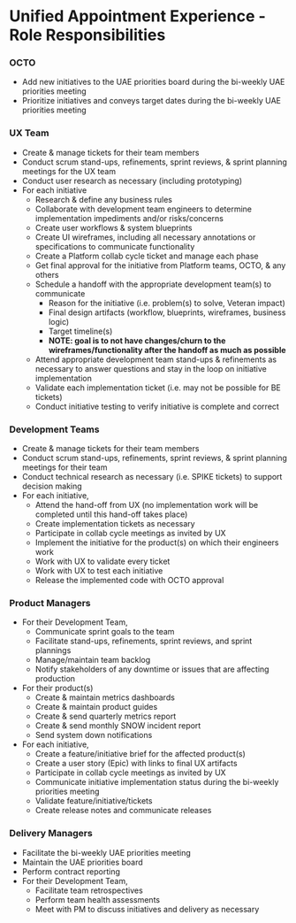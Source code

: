 # Unified Appointment Experience - Role Responsibilities
 
### OCTO
- Add new initiatives to the UAE priorities board during the bi-weekly UAE priorities meeting
- Prioritize initiatives and conveys target dates during the bi-weekly UAE priorities meeting

### UX Team
- Create & manage tickets for their team members
- Conduct scrum stand-ups, refinements, sprint reviews, & sprint planning meetings for the UX team
- Conduct user research as necessary (including prototyping)
- For each initiative
  - Research & define any business rules
  - Collaborate with development team engineers to determine implementation impediments and/or risks/concerns
  - Create user workflows & system blueprints
  - Create UI wireframes, including all necessary annotations or specifications to communicate functionality
  - Create a Platform collab cycle ticket and manage each phase
  - Get final approval for the initiative from Platform teams, OCTO, & any others
  - Schedule a handoff with the appropriate development team(s) to communicate
    - Reason for the initiative (i.e. problem(s) to solve, Veteran impact)
    - Final design artifacts (workflow, blueprints, wireframes, business logic)
    - Target timeline(s)
    - **NOTE: goal is to not have changes/churn to the wireframes/functionality after the handoff as much as possible**
  - Attend appropriate development team stand-ups & refinements as necessary to answer questions and stay in the loop on initiative implementation
  - Validate each implementation ticket (i.e. may not be possible for BE tickets)
  - Conduct initiative testing to verify initiative is complete and correct

### Development Teams
- Create & manage tickets for their team members
- Conduct scrum stand-ups, refinements, sprint reviews, & sprint planning meetings for their team
- Conduct technical research as necessary (i.e. SPIKE tickets) to support decision making
- For each initiative,
  - Attend the hand-off from UX (no implementation work will be completed until this hand-off takes place)
  - Create implementation tickets as necessary
  - Participate in collab cycle meetings as invited by UX
  - Implement the initiative for the product(s) on which their engineers work
  - Work with UX to validate every ticket
  - Work with UX to test each initiative
  - Release the implemented code with OCTO approval

### Product Managers
- For their Development Team,
  - Communicate sprint goals to the team
  - Facilitate stand-ups, refinements, sprint reviews, and sprint plannings
  - Manage/maintain team backlog
  - Notify stakeholders of any downtime or issues that are affecting production
- For their product(s)
  - Create & maintain metrics dashboards
  - Create & maintain product guides
  - Create & send quarterly metrics report
  - Create & send monthly SNOW incident report
  - Send system down notifications
- For each initiative,
  - Create a feature/initiative brief for the affected product(s)
  - Create a user story (Epic) with links to final UX artifacts
  - Participate in collab cycle meetings as invited by UX
  - Communicate initiative implementation status during the bi-weekly priorities meeting
  - Validate feature/initiative/tickets
  - Create release notes and communicate releases
    
### Delivery Managers
- Facilitate the bi-weekly UAE priorities meeting
- Maintain the UAE priorities board
- Perform contract reporting
- For their Development Team,
  - Facilitate team retrospectives
  - Perform team health assessments
  - Meet with PM to discuss initiatives and delivery as necessary
